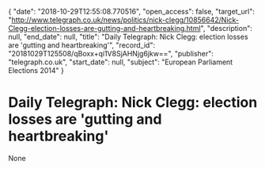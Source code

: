 {
  "date": "2018-10-29T12:55:08.770516", 
  "open_access": false, 
  "target_url": "http://www.telegraph.co.uk/news/politics/nick-clegg/10856642/Nick-Clegg-election-losses-are-gutting-and-heartbreaking.html", 
  "description": null, 
  "end_date": null, 
  "title": "Daily Telegraph: Nick Clegg: election losses are 'gutting and heartbreaking'", 
  "record_id": "20181029T125508/qBoxx+qi1V8SjAHNjg6jkw==", 
  "publisher": "telegraph.co.uk", 
  "start_date": null, 
  "subject": "European Parliament Elections 2014"
}

# Daily Telegraph: Nick Clegg: election losses are 'gutting and heartbreaking'

None